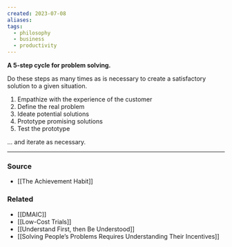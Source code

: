 ```yaml
---
created: 2023-07-08
aliases: 
tags:
  - philosophy
  - business
  - productivity
---
```

**A 5-step cycle for problem solving.**

Do these steps as many times as is necessary to create a satisfactory solution to a given situation.

1. Empathize with the experience of the customer
2. Define the real problem
3. Ideate potential solutions
4. Prototype promising solutions
5. Test the prototype

... and iterate as necessary.

****
### Source
- [[The Achievement Habit]]

### Related
- [[DMAIC]] 
- [[Low-Cost Trials]]
- [[Understand First, then Be Understood]]
- [[Solving People’s Problems Requires Understanding Their Incentives]]